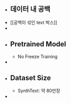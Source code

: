 - ## 데이터 내 공백
- [[공백이 섞인 text 박스]]
-
- ## Pretrained Model
	- No Freeze Training
-
- ## Dataset Size
	- SynthText: 약 80만장
-